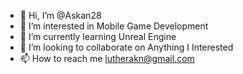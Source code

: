 - 👋 Hi, I’m @Askan28
- 👀 I’m interested in Mobile Game Development
- 🌱 I’m currently learning Unreal Engine
- 💞️ I’m looking to collaborate on Anything I Interested
- 📫 How to reach me lutherakn@gmail.com

<!---
Askan28/Askan28 is a ✨ special ✨ repository because its `README.md` (this file) appears on your GitHub profile.
You can click the Preview link to take a look at your changes.
--->
